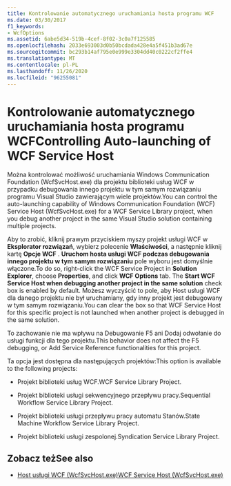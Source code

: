 ```yaml
---
title: Kontrolowanie automatycznego uruchamiania hosta programu WCF
ms.date: 03/30/2017
f1_keywords:
- WcfOptions
ms.assetid: 6abe5d34-519b-4cef-8f02-3c0a7f125585
ms.openlocfilehash: 2033e693003d0b50bcdada428e4a5f451b3ad67e
ms.sourcegitcommit: bc293b14af795e0e999e3304dd40c0222cf2ffe4
ms.translationtype: MT
ms.contentlocale: pl-PL
ms.lasthandoff: 11/26/2020
ms.locfileid: "96255081"
---
```

# <a name="controlling-auto-launching-of-wcf-service-host"></a><span data-ttu-id="54817-102">Kontrolowanie automatycznego uruchamiania hosta programu WCF</span><span class="sxs-lookup"><span data-stu-id="54817-102">Controlling Auto-launching of WCF Service Host</span></span>

<span data-ttu-id="54817-103">Można kontrolować możliwość uruchamiania Windows Communication Foundation (WcfSvcHost.exe) dla projektu biblioteki usług WCF w przypadku debugowania innego projektu w tym samym rozwiązaniu programu Visual Studio zawierającym wiele projektów.</span><span class="sxs-lookup"><span data-stu-id="54817-103">You can control the auto-launching capability of Windows Communication Foundation (WCF) Service Host (WcfSvcHost.exe) for a WCF Service Library project, when you debug another project in the same Visual Studio solution containing multiple projects.</span></span>  
  
 <span data-ttu-id="54817-104">Aby to zrobić, kliknij prawym przyciskiem myszy projekt usługi WCF w **Eksplorator rozwiązań**, wybierz polecenie **Właściwości**, a następnie kliknij kartę **Opcje WCF** . **Uruchom hosta usługi WCF podczas debugowania innego projektu w tym samym rozwiązaniu** pole wyboru jest domyślnie włączone.</span><span class="sxs-lookup"><span data-stu-id="54817-104">To do so, right-click the WCF Service Project in **Solution Explorer**, choose **Properties**, and click **WCF Options** tab. The **Start WCF Service Host when debugging another project in the same solution** check box is enabled by default.</span></span> <span data-ttu-id="54817-105">Możesz wyczyścić to pole, aby Host usługi WCF dla danego projektu nie był uruchamiany, gdy inny projekt jest debugowany w tym samym rozwiązaniu.</span><span class="sxs-lookup"><span data-stu-id="54817-105">You can clear the box so that WCF Service Host for this specific project is not launched when another project is debugged in the same solution.</span></span>  
  
 <span data-ttu-id="54817-106">To zachowanie nie ma wpływu na Debugowanie F5 ani Dodaj odwołanie do usługi funkcji dla tego projektu.</span><span class="sxs-lookup"><span data-stu-id="54817-106">This behavior does not affect the F5 debugging, or Add Service Reference functionalities for this project.</span></span>  
  
 <span data-ttu-id="54817-107">Ta opcja jest dostępna dla następujących projektów:</span><span class="sxs-lookup"><span data-stu-id="54817-107">This option is available to the following projects:</span></span>  
  
- <span data-ttu-id="54817-108">Projekt biblioteki usług WCF.</span><span class="sxs-lookup"><span data-stu-id="54817-108">WCF Service Library Project.</span></span>  
  
- <span data-ttu-id="54817-109">Projekt biblioteki usługi sekwencyjnego przepływu pracy.</span><span class="sxs-lookup"><span data-stu-id="54817-109">Sequential Workflow Service Library Project.</span></span>  
  
- <span data-ttu-id="54817-110">Projekt biblioteki usługi przepływu pracy automatu Stanów.</span><span class="sxs-lookup"><span data-stu-id="54817-110">State Machine Workflow Service Library Project.</span></span>  
  
- <span data-ttu-id="54817-111">Projekt biblioteki usługi zespolonej.</span><span class="sxs-lookup"><span data-stu-id="54817-111">Syndication Service Library Project.</span></span>  
  
## <a name="see-also"></a><span data-ttu-id="54817-112">Zobacz też</span><span class="sxs-lookup"><span data-stu-id="54817-112">See also</span></span>

- [<span data-ttu-id="54817-113">Host usługi WCF (WcfSvcHost.exe)</span><span class="sxs-lookup"><span data-stu-id="54817-113">WCF Service Host (WcfSvcHost.exe)</span></span>](wcf-service-host-wcfsvchost-exe.md)
